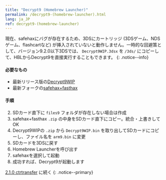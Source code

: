```yaml
---
title: "Decrypt9 (Homebrew Launcher)"
permalink: /decrypt9-(homebrew-launcher).html
lang: ja_JP
ref: decrypt9-(homebrew-launcher)
---
```


現在、safehaxにバグが存在するため、3DSにカートリッジ (3DSゲーム、NDSゲーム、flashcartなど) が挿入されていないと動作しません。一時的な回避策として、バージョン9.2.0以下3DSでは、 `Decrypt9WIP.3dsx` を `/3ds/` にコピーして、HBLからDecrypt9を直接実行することもできます。
{: .notice--info}

#### 必要なもの

* 最新リリース版の[Decrypt9WIP](https://github.com/d0k3/Decrypt9WIP/releases/latest/)
* 最新フォークの[safehax+fasthax](https://gbatemp.net/attachments/safehax-fasthax-cb6a1bc-zip.73592/)

#### 手順

2. SDカード直下に `files9` フォルダが存在しない場合は作成
3. safehax+fasthax `.zip` の中身をSDカード直下にコピー。統合・上書きしてOK
3. Decrypt9WIPの `.zip` から `Decrypt9WIP.bin` を取り出してSDカードにコピーし、ファイル名を `arm9.bin` に変更
3. SDカードを3DSに戻す
4. Homebrew Launcherを呼び出す
4. safehaxを選択して起動
4. 成功すれば、Decrypt9が起動します

[2.1.0 ctrtransfer](2.1.0-ctrtransfer) に続く
{: .notice--primary}
